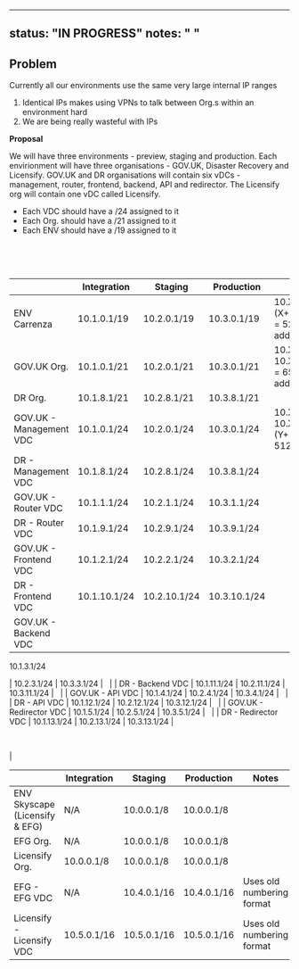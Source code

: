 &nbsp;

&nbsp;

---
status: "IN PROGRESS"
notes: " "
---

## **Problem**

Currently all our environments use the same very large internal IP ranges

1. Identical IPs makes using VPNs to talk between Org.s within an environment hard
2. We are being really wasteful with IPs

**Proposal**

We will have three environments - preview, staging and production. Each envirionment will have three organisations - GOV.UK, Disaster Recovery and Licensify. GOV.UK and DR organisations will contain six vDCs - management, router, frontend, backend, API and redirector. The Licensify org will contain one vDC called Licensify.

- Each VDC should have a /24 assigned to it
- Each Org. should have a /21&nbsp;assigned to it
- Each ENV should have a /19 assigned to it

&nbsp;

&nbsp;

| &nbsp; | Integration | Staging | Production | Notes |
| --- | --- | --- | --- | --- |
| ENV Carrenza | 10.1.0.1/19 | 10.2.0.1/19 | 10.3.0.1/19 | 10.X.0.1 -\> 10.(X+7).255.255 = 524,288 addresses |
| GOV.UK Org. | 10.1.0.1/21 | 10.2.0.1/21 | 10.3.0.1/21 | 10.X.0.1 -\> 10.X.255.255 = 65,536 addresses |
| DR Org. | 10.1.8.1/21 | 10.2.8.1/21 | 10.3.8.1/21 | &nbsp; |
| GOV.UK - Management VDC | 10.1.0.1/24 | 10.2.0.1/24 | 10.3.0.1/24 | 10.X.Y.1 -\> 10.X.(Y+1).255 = 512 addresses |
| DR - Management VDC | 10.1.8.1/24 | 10.2.8.1/24 | 10.3.8.1/24 | &nbsp; |
| GOV.UK - Router VDC | 10.1.1.1/24 | 10.2.1.1/24 | 10.3.1.1/24 | &nbsp; |
| DR - Router VDC | 10.1.9.1/24 | 10.2.9.1/24 | 10.3.9.1/24 | &nbsp; |
| GOV.UK - Frontend VDC | 10.1.2.1/24 | 10.2.2.1/24 | 10.3.2.1/24 | &nbsp; |
| DR - Frontend VDC | 10.1.10.1/24 | 10.2.10.1/24 | 10.3.10.1/24 | &nbsp; |
| GOV.UK - Backend VDC | 

10.1.3.1/24

 | 10.2.3.1/24 | 10.3.3.1/24 | &nbsp; |
| DR - Backend VDC | 10.1.11.1/24 | 10.2.11.1/24 | 10.3.11.1/24 | &nbsp; |
| GOV.UK - API VDC | 10.1.4.1/24 | 10.2.4.1/24 | 10.3.4.1/24 | &nbsp; |
| DR - API VDC | 10.1.12.1/24 | 10.2.12.1/24 | 10.3.12.1/24 | &nbsp; |
| GOV.UK - Redirector VDC | 10.1.5.1/24 | 10.2.5.1/24 | 10.3.5.1/24 | &nbsp; |
| DR - Redirector VDC | 10.1.13.1/24 | 10.2.13.1/24 | 10.3.13.1/24 | 

&nbsp;

 |

| &nbsp; | Integration | Staging | Production | Notes |
| --- | --- | --- | --- | --- |
| ENV Skyscape (Licensify & EFG) | N/A | 10.0.0.1/8 | 10.0.0.1/8 | &nbsp; |
| EFG Org. | N/A | 10.0.0.1/8 | 10.0.0.1/8 | &nbsp; |
| Licensify Org. | 10.0.0.1/8 | 10.0.0.1/8 | 10.0.0.1/8 | &nbsp; |
| EFG - EFG VDC | N/A | 10.4.0.1/16 | 10.4.0.1/16 | Uses old numbering format |
| Licensify - Licensify VDC | 10.5.0.1/16 | 10.5.0.1/16 | 10.5.0.1/16 | Uses old numbering format |

&nbsp;

&nbsp;

&nbsp;

&nbsp;

&nbsp;

&nbsp;

&nbsp;

&nbsp;

&nbsp;

&nbsp;

&nbsp;

&nbsp;

